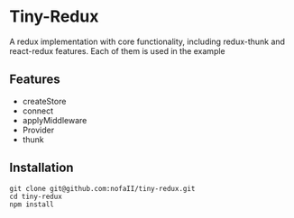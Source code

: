 # Tiny-Redux
A redux implementation with core functionality, including redux-thunk and react-redux features. Each of them is used in the example
## Features
* createStore
* connect
* applyMiddleware
* Provider
* thunk

## Installation
```
git clone git@github.com:nofaII/tiny-redux.git
cd tiny-redux
npm install
```